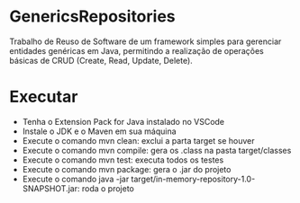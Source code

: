 # GenericsRepositories
Trabalho de Reuso de Software de um framework simples para gerenciar entidades genéricas em Java, permitindo a realização de operações básicas de CRUD (Create, Read, Update, Delete).

# Executar
- Tenha o Extension Pack for Java instalado no VSCode
- Instale o JDK e o Maven em sua máquina
- Execute o comando mvn clean: exclui a parta target se houver
- Execute o comando mvn compile: gera os .class na pasta target/classes
- Execute o comando mvn test: executa todos os testes
- Execute o comando mvn package: gera o .jar do projeto
- Execute o comando java -jar target/in-memory-repository-1.0-SNAPSHOT.jar: roda o projeto